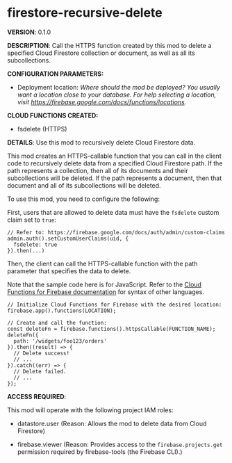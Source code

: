 # firestore-recursive-delete

**VERSION**: 0.1.0

**DESCRIPTION**: Call the HTTPS function created by this mod to delete a specified Cloud Firestore collection or document, as well as all its subcollections.



**CONFIGURATION PARAMETERS:**

* Deployment location: *Where should the mod be deployed? You usually want a location close to your database. For help selecting a location, visit https://firebase.google.com/docs/functions/locations.*



**CLOUD FUNCTIONS CREATED:**

* fsdelete (HTTPS)



**DETAILS**: Use this mod to recursively delete Cloud Firestore data.

This mod creates an HTTPS-callable function that you can call in the client code to recursively delete data from a specified Cloud Firestore path. If the path represents a collection, then all of its documents and their subcollections will be deleted. If the path represents a document, then that document and all of its subcollections will be deleted.

To use this mod, you need to configure the following:

First, users that are allowed to delete data must have the `fsdelete` custom claim set to `true`:

```
// Refer to: https://firebase.google.com/docs/auth/admin/custom-claims
admin.auth().setCustomUserClaims(uid, {
  fsdelete: true
}).then(...)
```

Then, the client can call the HTTPS-callable function with the path parameter that specifies the data to delete.

Note that the sample code here is for JavaScript. Refer to the [Cloud Functions for Firebase documentation](https://firebase.google.com/docs/functions/callable) for syntax of other languages.

```
// Initialize Cloud Functions for Firebase with the desired location:
firebase.app().functions(LOCATION);

// Create and call the function:
const deleteFn = firebase.functions().httpsCallable(FUNCTION_NAME);
deleteFn({
  path: '/widgets/foo123/orders'
}).then((result) => {
  // Delete success!
  // ...
}).catch((err) => {
  // Delete failed.
  // ...
});
```



**ACCESS REQUIRED**:



This mod will operate with the following project IAM roles:

* datastore.user (Reason: Allows the mod to delete data from Cloud Firestore)

* firebase.viewer (Reason: Provides access to the `firebase.projects.get` permission required by firebase-tools (the Firebase CLI).)

